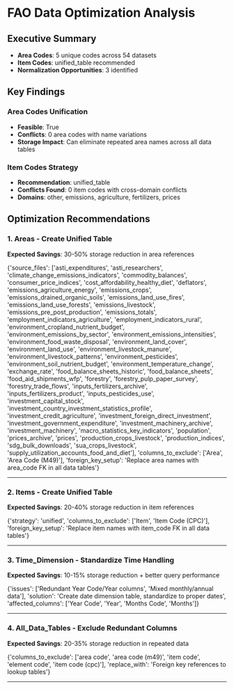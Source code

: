 # FAO Data Optimization Analysis

## Executive Summary
- **Area Codes**: 5 unique codes across 54 datasets
- **Item Codes**: unified_table recommended
- **Normalization Opportunities**: 3 identified

## Key Findings

### Area Codes Unification
- **Feasible**: True
- **Conflicts**: 0 area codes with name variations
- **Storage Impact**: Can eliminate repeated area names across all data tables

### Item Codes Strategy  
- **Recommendation**: unified_table
- **Conflicts Found**: 0 item codes with cross-domain conflicts
- **Domains**: other, emissions, agriculture, fertilizers, prices

## Optimization Recommendations

### 1. Areas - Create Unified Table
**Expected Savings**: 30-50% storage reduction in area references

{'source_files': ['asti_expenditures', 'asti_researchers', 'climate_change_emissions_indicators', 'commodity_balances', 'consumer_price_indices', 'cost_affordability_healthy_diet', 'deflators', 'emissions_agriculture_energy', 'emissions_crops', 'emissions_drained_organic_soils', 'emissions_land_use_fires', 'emissions_land_use_forests', 'emissions_livestock', 'emissions_pre_post_production', 'emissions_totals', 'employment_indicators_agriculture', 'employment_indicators_rural', 'environment_cropland_nutrient_budget', 'environment_emissions_by_sector', 'environment_emissions_intensities', 'environment_food_waste_disposal', 'environment_land_cover', 'environment_land_use', 'environment_livestock_manure', 'environment_livestock_patterns', 'environment_pesticides', 'environment_soil_nutrient_budget', 'environment_temperature_change', 'exchange_rate', 'food_balance_sheets_historic', 'food_balance_sheets', 'food_aid_shipments_wfp', 'forestry', 'forestry_pulp_paper_survey', 'forestry_trade_flows', 'inputs_fertilizers_archive', 'inputs_fertilizers_product', 'inputs_pesticides_use', 'investment_capital_stock', 'investment_country_investment_statistics_profile', 'investment_credit_agriculture', 'investment_foreign_direct_investment', 'investment_government_expenditure', 'investment_machinery_archive', 'investment_machinery', 'macro_statistics_key_indicators', 'population', 'prices_archive', 'prices', 'production_crops_livestock', 'production_indices', 'sdg_bulk_downloads', 'sua_crops_livestock', 'supply_utilization_accounts_food_and_diet'], 'columns_to_exclude': ['Area', 'Area Code (M49)'], 'foreign_key_setup': 'Replace area names with area_code FK in all data tables'}

---

### 2. Items - Create Unified Table
**Expected Savings**: 20-40% storage reduction in item references

{'strategy': 'unified', 'columns_to_exclude': ['Item', 'Item Code (CPC)'], 'foreign_key_setup': 'Replace item names with item_code FK in all data tables'}

---

### 3. Time_Dimension - Standardize Time Handling
**Expected Savings**: 10-15% storage reduction + better query performance

{'issues': ['Redundant Year Code/Year columns', 'Mixed monthly/annual data'], 'solution': 'Create date dimension table, standardize to proper dates', 'affected_columns': ['Year Code', 'Year', 'Months Code', 'Months']}

---

### 4. All_Data_Tables - Exclude Redundant Columns
**Expected Savings**: 20-35% storage reduction in repeated data

{'columns_to_exclude': ['area code', 'area code (m49)', 'item code', 'element code', 'item code (cpc)'], 'replace_with': 'Foreign key references to lookup tables'}

---

